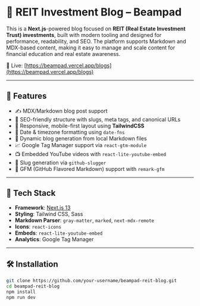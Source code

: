 # 🏢 REIT Investment Blog – Beampad

This is a **Next.js**-powered blog focused on **REIT (Real Estate Investment Trust) investments**, built with modern tooling and designed for performance, readability, and SEO. The platform supports Markdown and MDX-based content, making it easy to manage and scale content for financial education and real estate awareness.

🔗 Live: [https://beampad.vercel.app/blogs](https://beampad.vercel.app/blogs)

---

## 📌 Features

- ✍️ MDX/Markdown blog post support
- 🧠 SEO-friendly structure with slugs, meta tags, and canonical URLs
- 📱 Responsive, mobile-first layout using **TailwindCSS**
- 📅 Date & timezone formatting using `date-fns`
- 🧩 Dynamic blog generation from local Markdown files
- 📈 Google Tag Manager support via `react-gtm-module`
- 📺 Embedded YouTube videos with `react-lite-youtube-embed`
- 🎯 Slug generation via `github-slugger`
- 🧵 GFM (GitHub Flavored Markdown) support with `remark-gfm`

---

## 🧱 Tech Stack

- **Framework**: [Next.js 13](https://nextjs.org/)
- **Styling**: Tailwind CSS, Sass
- **Markdown Parser**: `gray-matter`, `marked`, `next-mdx-remote`
- **Icons**: `react-icons`
- **Embeds**: `react-lite-youtube-embed`
- **Analytics**: Google Tag Manager

---

## 🛠 Installation

```bash
git clone https://github.com/your-username/beampad-reit-blog.git
cd beampad-reit-blog
npm install
npm run dev
